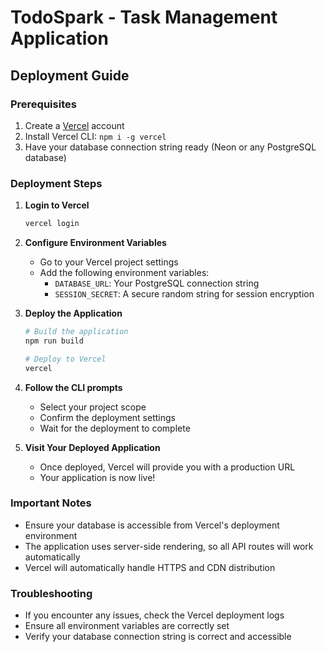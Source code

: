 # TodoSpark - Task Management Application

## Deployment Guide

### Prerequisites
1. Create a [Vercel](https://vercel.com) account
2. Install Vercel CLI: `npm i -g vercel`
3. Have your database connection string ready (Neon or any PostgreSQL database)

### Deployment Steps

1. **Login to Vercel**
   ```bash
   vercel login
   ```

2. **Configure Environment Variables**
   - Go to your Vercel project settings
   - Add the following environment variables:
     - `DATABASE_URL`: Your PostgreSQL connection string
     - `SESSION_SECRET`: A secure random string for session encryption

3. **Deploy the Application**
   ```bash
   # Build the application
   npm run build
   
   # Deploy to Vercel
   vercel
   ```

4. **Follow the CLI prompts**
   - Select your project scope
   - Confirm the deployment settings
   - Wait for the deployment to complete

5. **Visit Your Deployed Application**
   - Once deployed, Vercel will provide you with a production URL
   - Your application is now live!

### Important Notes
- Ensure your database is accessible from Vercel's deployment environment
- The application uses server-side rendering, so all API routes will work automatically
- Vercel will automatically handle HTTPS and CDN distribution

### Troubleshooting
- If you encounter any issues, check the Vercel deployment logs
- Ensure all environment variables are correctly set
- Verify your database connection string is correct and accessible